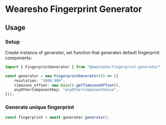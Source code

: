 # Wearesho Fingerprint Generator

## Usage

### Setup

Create instance of generator, set function that generates default fingerprint components:

```typescript
import { FingerprintGenerator } from "@wearesho/fingerprint-generator";

const generator = new FingerprintGenerator(() => ({
    resolution: "1600,900",
    timezone_offset: new Date().getTimezoneOffset(),
    anyOtherComponentKey: "anyOtherComponentValue",
}));
```

### Generate unique fingerprint

```typescript
const fingerprint = await generator.generate();
```
